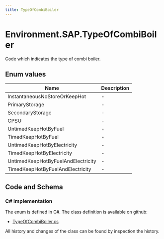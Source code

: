 ```yaml
---
title: TypeOfCombiBoiler
---
```


# Environment.SAP.TypeOfCombiBoiler

Code which indicates the type of combi boiler.

## Enum values

| Name            | Description                                                    |
|-----------------|----------------------------------------------------------------|
| InstantaneousNoStoreOrKeepHot |  -  |
| PrimaryStorage |  -  |
| SecondaryStorage |  -  |
| CPSU |  -  |
| UntimedKeepHotByFuel |  -  |
| TimedKeepHotByFuel |  -  |
| UntimedKeepHotByElectricity |  -  |
| TimedKeepHotByElectricity |  -  |
| UntimedKeepHotByFuelAndElectricity |  -  |
| TimedKeepHotByFuelAndElectricity |  -  |


## Code and Schema

### C# implementation

The enum is defined in C#. The class definition is available on github:

- [TypeOfCombiBoiler.cs](https://github.com/BHoM/SAP_Toolkit/blob/develop/SAP_oM/Enums/TypeOfCombiBoiler.cs)

All history and changes of the class can be found by inspection the history.
